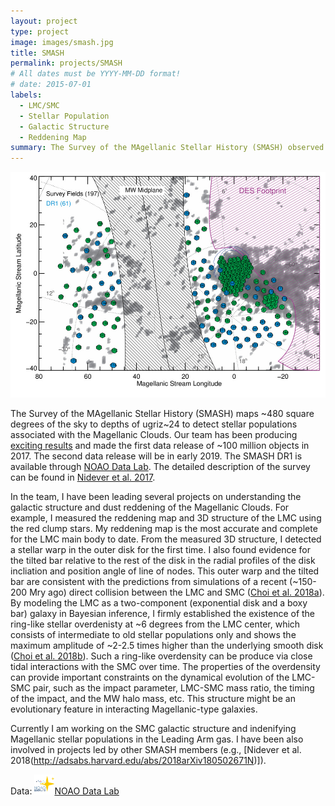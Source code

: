 ```yaml
---
layout: project
type: project
image: images/smash.jpg
title: SMASH
permalink: projects/SMASH
# All dates must be YYYY-MM-DD format!
# date: 2015-07-01
labels:
  - LMC/SMC
  - Stellar Population
  - Galactic Structure
  - Reddening Map
summary: The Survey of the MAgellanic Stellar History (SMASH) observed the Magellanic System with DECam in ugriz to resolve individual stars. 
---
```


<img class="ui medium right floated rounded image" src="../images/smash.jpg">

The Survey of the MAgellanic Stellar History (SMASH) maps ~480 square degrees of the sky to depths of ugriz~24 to detect stellar populations associated with the Magellanic Clouds. Our team has been producing [exciting results](https://datalab.noao.edu/smash/results.php) and made the first data release of ~100 million objects in 2017. The second data release will be in early 2019. The SMASH DR1 is available through [NOAO Data Lab](https://datalab.noao.edu/smash/smash.php). The detailed description of the survey can be found in [Nidever et al. 2017](http://adsabs.harvard.edu/abs/2017AJ....154..199N).  

In the team, I have been leading several projects on understanding the galactic structure and dust reddening of the Magellanic Clouds. For example, I measured the reddening map and 3D structure of the LMC using the red clump stars. My reddening map is the most accurate and complete for the LMC main body to date. From the measured 3D structure, I detected a stellar warp in the outer disk for the first time. I also found evidence for the tilted bar relative to the rest of the disk in the radial profiles of the disk incliation and position angle of line of nodes. This outer warp and the tilted bar are consistent with the predictions from simulations of a recent (~150-200 Mry ago) direct collision between the LMC and SMC ([Choi et al. 2018a](http://adsabs.harvard.edu/abs/2018ApJ...866...90C)). By modeling the LMC as a two-component (exponential disk and a boxy bar) galaxy in Bayesian inference, I firmly established the existence of the ring-like stellar overdenisty at ~6 degrees from the LMC center, which consists of intermediate to old stellar populations only and shows the maximum amplitude of ~2-2.5 times higher than the underlying smooth disk ([Choi et al. 2018b](http://adsabs.harvard.edu/abs/2018arXiv180500481C)). Such a ring-like overdensity can be produce via close tidal interactions with the SMC over time. The properties of the overdensity can provide important constraints on the dynamical evolution of the LMC-SMC pair, such as the impact parameter, LMC-SMC mass ratio, the timing of the impact, and the MW halo mass, etc. This structure might be an evolutionary feature in interacting Magellanic-type galaxies.      

Currently I am working on the SMC galactic structure and indenifying Magellanic stellar populations in the Leading Arm gas. I have been also involved in projects led by other SMASH members (e.g., [Nidever et al. 2018(http://adsabs.harvard.edu/abs/2018arXiv180502671N)]). 

 
Data: <a href="https://datalab.noao.edu/smash/smash.php"><img src="./images/datalab.png" style="width:32px; height:32px" alt="Data Lab">NOAO Data Lab</a>
